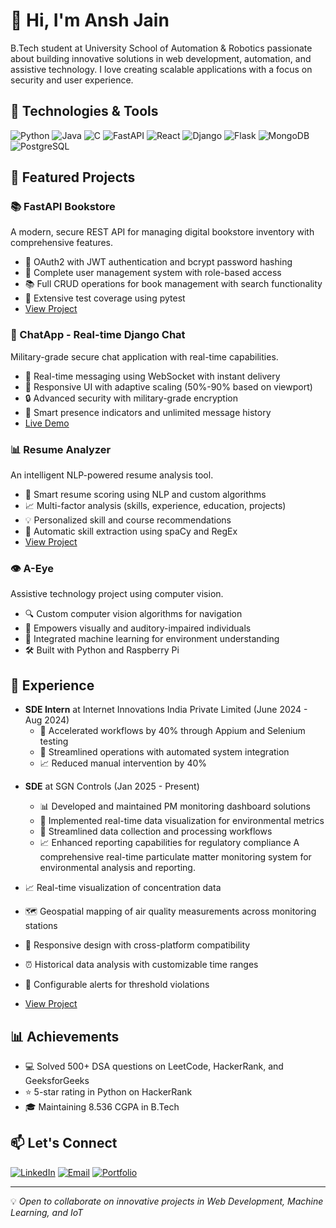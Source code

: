# 👋 Hi, I'm Ansh Jain

B.Tech student at University School of Automation & Robotics passionate about building innovative solutions in web development, automation, and assistive technology. I love creating scalable applications with a focus on security and user experience.

## 🔧 Technologies & Tools

![Python](https://img.shields.io/badge/-Python-3776AB?style=flat&logo=Python&logoColor=white)
![Java](https://img.shields.io/badge/-Java-007396?style=flat&logo=Java&logoColor=white)
![C](https://img.shields.io/badge/-C-A8B9CC?style=flat&logo=C&logoColor=white)
![FastAPI](https://img.shields.io/badge/-FastAPI-009688?style=flat&logo=FastAPI&logoColor=white)
![React](https://img.shields.io/badge/-React-61DAFB?style=flat&logo=react&logoColor=black)
![Django](https://img.shields.io/badge/-Django-092E20?style=flat&logo=Django&logoColor=white)
![Flask](https://img.shields.io/badge/-Flask-000000?style=flat&logo=Flask&logoColor=white)
![MongoDB](https://img.shields.io/badge/-MongoDB-47A248?style=flat&logo=MongoDB&logoColor=white)
![PostgreSQL](https://img.shields.io/badge/-PostgreSQL-336791?style=flat&logo=PostgreSQL&logoColor=white)

## 🚀 Featured Projects

### 📚 FastAPI Bookstore
A modern, secure REST API for managing digital bookstore inventory with comprehensive features.
- 🔐 OAuth2 with JWT authentication and bcrypt password hashing
- 👥 Complete user management system with role-based access
- 📚 Full CRUD operations for book management with search functionality
- 🧪 Extensive test coverage using pytest
- [View Project](https://github.com/anshj2002/bookstore)

### 💬 ChatApp - Real-time Django Chat
Military-grade secure chat application with real-time capabilities.
- 🔄 Real-time messaging using WebSocket with instant delivery
- 🎨 Responsive UI with adaptive scaling (50%-90% based on viewport)
- 🔒 Advanced security with military-grade encryption
- 🎯 Smart presence indicators and unlimited message history
- [Live Demo](https://anshj.pythonanywhere.com/accounts/)

### 📊 Resume Analyzer
An intelligent NLP-powered resume analysis tool.
- 🤖 Smart resume scoring using NLP and custom algorithms
- 📈 Multi-factor analysis (skills, experience, education, projects)
- 💡 Personalized skill and course recommendations
- 🎯 Automatic skill extraction using spaCy and RegEx
- [View Project](https://github.com/anshj2002/resume-analyzer)

### 👁️ A-Eye
Assistive technology project using computer vision.
- 🔍 Custom computer vision algorithms for navigation
- 🤝 Empowers visually and auditory-impaired individuals
- 🧠 Integrated machine learning for environment understanding
- 🛠️ Built with Python and Raspberry Pi

## 💼 Experience
- **SDE Intern** at Internet Innovations India Private Limited (June 2024 - Aug 2024)
  - 🚀 Accelerated workflows by 40% through Appium and Selenium testing
  - 🔧 Streamlined operations with automated system integration
  - 📈 Reduced manual intervention by 40%
 
* **SDE** at SGN Controls (Jan 2025 - Present)
   * 📊 Developed and maintained PM monitoring dashboard solutions
   * 🔧 Implemented real-time data visualization for environmental metrics
   * 🔄 Streamlined data collection and processing workflows
   * 📈 Enhanced reporting capabilities for regulatory compliance
 A comprehensive real-time particulate matter monitoring system for environmental analysis and reporting.

* 📈 Real-time visualization of concentration data
* 🗺️ Geospatial mapping of air quality measurements across monitoring stations
* 📱 Responsive design with cross-platform compatibility
* ⏰ Historical data analysis with customizable time ranges
* 🔔 Configurable alerts for threshold violations
* [View Project](https://github.com/SGNControls/PM-Monitoring-Deshboard)

## 📊 Achievements
- 💻 Solved 500+ DSA questions on LeetCode, HackerRank, and GeeksforGeeks
- ⭐ 5-star rating in Python on HackerRank
- 🎓 Maintaining 8.536 CGPA in B.Tech

## 📫 Let's Connect
[![LinkedIn](https://img.shields.io/badge/-LinkedIn-0077B5?style=flat&logo=Linkedin&logoColor=white)](https://www.linkedin.com/in/ansh-jain-28695122a/)
[![Email](https://img.shields.io/badge/-Email-D14836?style=flat&logo=Gmail&logoColor=white)](mailto:anshjain88825@gmail.com)
[![Portfolio](https://img.shields.io/badge/-Portfolio-000000?style=flat&logo=About.me&logoColor=white)](https://anshj2002.github.io/)

---
💡 *Open to collaborate on innovative projects in Web Development, Machine Learning, and IoT*
